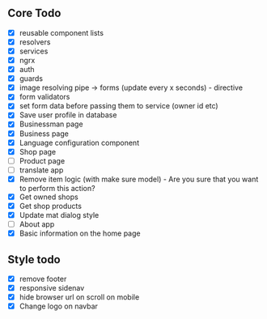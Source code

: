## Core Todo

- [x] reusable component lists
- [x] resolvers
- [x] services
- [x] ngrx
- [x] auth
- [x] guards
- [x] image resolving pipe -> forms (update every x seconds) - directive
- [x] form validators
- [x] set form data before passing them to service (owner id etc)
- [x] Save user profile in database
- [x] Businessman page
- [x] Business page
- [x] Language configuration component
- [x] Shop page
- [ ] Product page
- [ ] translate app
- [x] Remove item logic (with make sure model) - Are you sure that you want to perform this action?
- [x] Get owned shops
- [x] Get shop products
- [x] Update mat dialog style
- [ ] About app
- [x] Basic information on the home page

## Style todo

- [x] remove footer
- [x] responsive sidenav
- [x] hide browser url on scroll on mobile
- [x] Change logo on navbar
